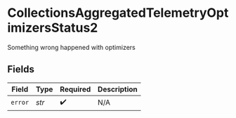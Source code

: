 # CollectionsAggregatedTelemetryOptimizersStatus2

Something wrong happened with optimizers


## Fields

| Field              | Type               | Required           | Description        |
| ------------------ | ------------------ | ------------------ | ------------------ |
| `error`            | *str*              | :heavy_check_mark: | N/A                |